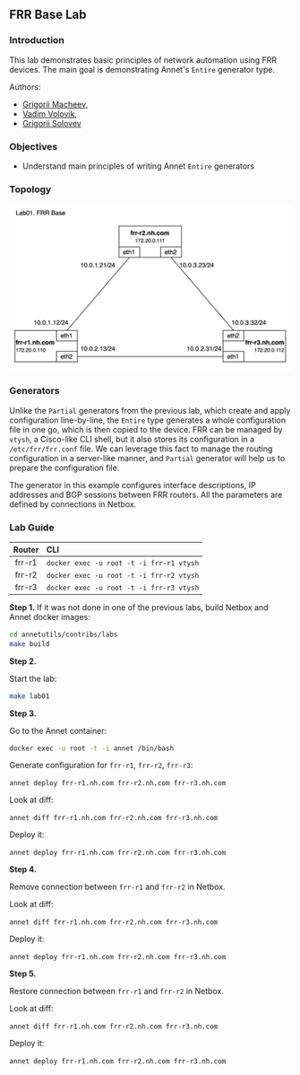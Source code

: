 ## FRR Base Lab

### Introduction

This lab demonstrates basic principles of network automation using FRR devices. The main goal is demonstrating Annet's `Entire` generator type.

Authors:
- [Grigorii Macheev](https://github.com/gregory-mac),
- [Vadim Volovik](https://github.com/vadvolo),
- [Grigorii Solovev](https://github.com/gs1571)

### Objectives

- Understand main principles of writing Annet `Entire` generators

### Topology

![Lab Topology](./images/topology.png)

### Generators

Unlike the `Partial` generators from the previous lab, which create and apply configuration line-by-line, the `Entire` type generates a whole configuration file in one go, which is then copied to the device.
FRR can be managed by `vtysh`, a Cisco-like CLI shell, but it also stores its configuration in a `/etc/frr/frr.conf` file.
We can leverage this fact to manage the routing configuration in a server-like manner, and `Partial` generator will help us to prepare the configuration file.

The generator in this example configures interface descriptions, IP addresses and BGP sessions between FRR routers.
All the parameters are defined by connections in Netbox.

### Lab Guide

| Router | CLI |
|:------:|:----|
| frr-r1 | `docker exec -u root -t -i frr-r1 vtysh` |
| frr-r2 | `docker exec -u root -t -i frr-r2 vtysh` |
| frr-r3 | `docker exec -u root -t -i frr-r3 vtysh` |


**Step 1.**
If it was not done in one of the previous labs, build Netbox and Annet docker images:

```bash
cd annetutils/contribs/labs
make build
```

**Step 2.**

Start the lab:

```bash
make lab01
```

**Step 3.**

Go to the Annet container:

```bash
docker exec -u root -t -i annet /bin/bash
```

Generate configuration for `frr-r1`, `frr-r2`, `frr-r3`:

`annet deploy frr-r1.nh.com frr-r2.nh.com frr-r3.nh.com`

Look at diff:

`annet diff frr-r1.nh.com frr-r2.nh.com frr-r3.nh.com`

Deploy it:

`annet deploy frr-r1.nh.com frr-r2.nh.com frr-r3.nh.com`

**Step 4.**

Remove connection between `frr-r1` and `frr-r2` in Netbox.

Look at diff:

`annet diff frr-r1.nh.com frr-r2.nh.com frr-r3.nh.com`

Deploy it:

`annet deploy frr-r1.nh.com frr-r2.nh.com frr-r3.nh.com`

**Step 5.**

Restore connection between `frr-r1` and `frr-r2` in Netbox.

Look at diff:

`annet diff frr-r1.nh.com frr-r2.nh.com frr-r3.nh.com`

Deploy it:

`annet deploy frr-r1.nh.com frr-r2.nh.com frr-r3.nh.com`
